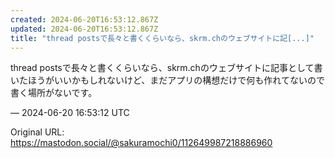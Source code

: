 ```yaml
---
created: 2024-06-20T16:53:12.867Z
updated: 2024-06-20T16:53:12.867Z
title: "thread postsで長々と書くくらいなら、skrm.chのウェブサイトに記[...]"
---
```


<p>thread postsで長々と書くくらいなら、skrm.chのウェブサイトに記事として書いたほうがいいかもしれないけど、まだアプリの構想だけで何も作れてないので書く場所がないです。</p>

&mdash; 2024-06-20 16:53:12 UTC

Original URL: https://mastodon.social/@sakuramochi0/112649987218886960
